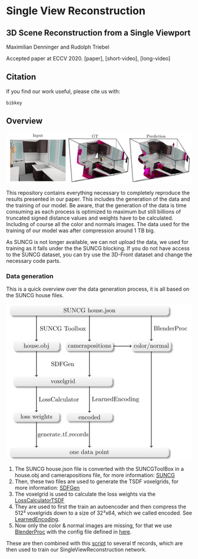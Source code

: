 # Single View Reconstruction

## 3D Scene Reconstruction from a Single Viewport

Maximilian Denninger and Rudolph Triebel

Accepted paper at ECCV 2020. [paper], [short-video], [long-video]

## Citation

If you find our work useful, please cite us with: 

```
bibkey
```

## Overview

<p align="center">
<img src="readme.jpg" alt="data overview image" width=800>
</p>

This repository contains everything necessary to completely reproduce the results presented in our paper. 
This includes the generation of the data and the training of our model.
Be aware, that the generation of the data is time consuming as each process is optimized to maximum but still billions of truncated signed distance values and weights have to be calculated.
Including of course all the color and normals images. 
The data used for the training of our model was after compression around 1 TB big. 

As SUNCG is not longer available, we can not upload the data, we used for training as it falls under the the SUNCG blocking.
If you do not have access to the SUNCG dataset, you can try use the 3D-Front dataset and change the necessary code parts.

### Data generation

This is a quick overview over the data generation process, it is all based on the SUNCG house files.

<p align="center">
<img src="data_overview.png" alt="data overview image" width=500>
</p>

1. The SUNCG house.json file is converted with the SUNCGToolBox in a house.obj and camerapositions file, for more information: [SUNCG](SUNCG)
2. Then, these two files are used to generate the TSDF voxelgrids, for more information: [SDFGen](SDFGen)
3. The voxelgrid is used to calculate the loss weights via the [LossCalculatorTSDF](LossCalculatorTSDF)
4. They are used to first the train an autoencoder and then compress the 512³ voxelgrids down to a size of 32³x64, which we called encoded. See [LearnedEncoding](LearnedEncoding).
5. Now only the color & normal images are missing, for that we use [BlenderProc](https://github.com/DLR-RM/BlenderProc) with the config file defined in [here](BlenderProc).

These are then combined with this [script](SingleViewReconstruction/generate_tf_records.py) to several tf records, which are then used to train our SingleViewReconstruction network.



